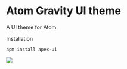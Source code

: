 # Atom Gravity UI theme

A UI theme for Atom.

Installation

```
apm install apex-ui
```

![](https://f.cloud.github.com/assets/671378/2265086/c6897dba-9e7b-11e3-945d-551cac610717.png)
